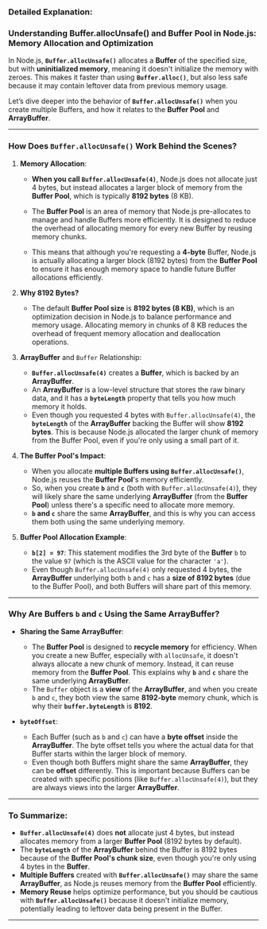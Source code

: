 ### **Detailed Explanation:**
### **Understanding Buffer.allocUnsafe() and Buffer Pool in Node.js: Memory Allocation and Optimization**

In Node.js, **`Buffer.allocUnsafe()`** allocates a **Buffer** of the specified size, but with **uninitialized memory**, meaning it doesn't initialize the memory with zeroes. This makes it faster than using **`Buffer.alloc()`**, but also less safe because it may contain leftover data from previous memory usage.

Let’s dive deeper into the behavior of **`Buffer.allocUnsafe()`** when you create multiple Buffers, and how it relates to the **Buffer Pool** and **ArrayBuffer**.

---

### **How Does `Buffer.allocUnsafe()` Work Behind the Scenes?**

1. **Memory Allocation**:
   - **When you call `Buffer.allocUnsafe(4)`**, Node.js does not allocate just 4 bytes, but instead allocates a larger block of memory from the **Buffer Pool**, which is typically **8192 bytes** (8 KB).
   
   - The **Buffer Pool** is an area of memory that Node.js pre-allocates to manage and handle Buffers more efficiently. It is designed to reduce the overhead of allocating memory for every new Buffer by reusing memory chunks.

   - This means that although you're requesting a **4-byte** Buffer, Node.js is actually allocating a larger block (8192 bytes) from the **Buffer Pool** to ensure it has enough memory space to handle future Buffer allocations efficiently.

2. **Why 8192 Bytes?**
   - The default **Buffer Pool size** is **8192 bytes (8 KB)**, which is an optimization decision in Node.js to balance performance and memory usage. Allocating memory in chunks of 8 KB reduces the overhead of frequent memory allocation and deallocation operations.

3. **ArrayBuffer** and `Buffer` Relationship:
   - **`Buffer.allocUnsafe(4)`** creates a **Buffer**, which is backed by an **ArrayBuffer**.
   - An **ArrayBuffer** is a low-level structure that stores the raw binary data, and it has a **`byteLength`** property that tells you how much memory it holds.
   - Even though you requested 4 bytes with `Buffer.allocUnsafe(4)`, the **`byteLength`** of the **ArrayBuffer** backing the Buffer will show **8192 bytes**. This is because Node.js allocated the larger chunk of memory from the Buffer Pool, even if you're only using a small part of it.

4. **The Buffer Pool's Impact**:
   - When you allocate **multiple Buffers using `Buffer.allocUnsafe()`**, Node.js reuses the **Buffer Pool**'s memory efficiently.
   - So, when you create **`b`** and **`c`** (both with `Buffer.allocUnsafe(4)`), they will likely share the same underlying **ArrayBuffer** (from the **Buffer Pool**) unless there's a specific need to allocate more memory.
   - **`b` and `c`** share the same **ArrayBuffer**, and this is why you can access them both using the same underlying memory.

5. **Buffer Pool Allocation Example**:
   - **`b[2] = 97`**: This statement modifies the 3rd byte of the **Buffer** `b` to the value `97` (which is the ASCII value for the character `'a'`).
   - Even though `Buffer.allocUnsafe(4)` only requested 4 bytes, the **ArrayBuffer** underlying both `b` and `c` has a **size of 8192 bytes** (due to the Buffer Pool), and both Buffers will share part of this memory.

---

### **Why Are Buffers `b` and `c` Using the Same ArrayBuffer?**

- **Sharing the Same ArrayBuffer**: 
   - The **Buffer Pool** is designed to **recycle memory** for efficiency. When you create a new Buffer, especially with `allocUnsafe`, it doesn't always allocate a new chunk of memory. Instead, it can reuse memory from the **Buffer Pool**. This explains why **`b`** and **`c`** share the same underlying **ArrayBuffer**.
   - The `Buffer` object is a **view** of the **ArrayBuffer**, and when you create `b` and `c`, they both view the same **8192-byte** memory chunk, which is why their **`buffer.byteLength`** is **8192**.

- **`byteOffset`**:
   - Each Buffer (such as `b` and `c`) can have a **byte offset** inside the **ArrayBuffer**. The byte offset tells you where the actual data for that Buffer starts within the larger block of memory.
   - Even though both Buffers might share the same **ArrayBuffer**, they can be **offset** differently. This is important because Buffers can be created with specific positions (like `Buffer.allocUnsafe(4)`), but they are always views into the larger **ArrayBuffer**.

---

### **To Summarize**:

- **`Buffer.allocUnsafe(4)`** does **not** allocate just 4 bytes, but instead allocates memory from a larger **Buffer Pool** (8192 bytes by default).
- The **`byteLength`** of the **ArrayBuffer** behind the Buffer is 8192 bytes because of the **Buffer Pool's chunk size**, even though you're only using 4 bytes in the **Buffer**.
- **Multiple Buffers** created with **`Buffer.allocUnsafe()`** may share the same **ArrayBuffer**, as Node.js reuses memory from the **Buffer Pool** efficiently.
- **Memory Reuse** helps optimize performance, but you should be cautious with **`Buffer.allocUnsafe()`** because it doesn't initialize memory, potentially leading to leftover data being present in the Buffer.


---